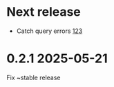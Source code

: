# Next release

 - Catch query errors [123](https://github.com/unckan/ckanext-dbquery/pull/23)

# 0.2.1 2025-05-21

Fix ~stable release

